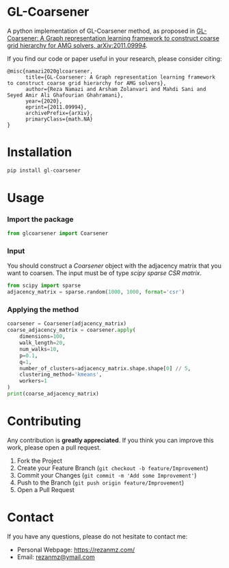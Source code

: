 # GL-Coarsener
A python implementation of GL-Coarsener method, as proposed in [GL-Coarsener: A Graph representation learning framework to construct coarse grid hierarchy for AMG solvers, arXiv:2011.09994](https://arxiv.org/abs/2011.09994).

If you find our code or paper useful in your research, please consider citing:
```
@misc{namazi2020glcoarsener,
      title={GL-Coarsener: A Graph representation learning framework to construct coarse grid hierarchy for AMG solvers}, 
      author={Reza Namazi and Arsham Zolanvari and Mahdi Sani and Seyed Amir Ali Ghafourian Ghahramani},
      year={2020},
      eprint={2011.09994},
      archivePrefix={arXiv},
      primaryClass={math.NA}
}
```

# Installation
```bash
pip install gl-coarsener
```

# Usage
### Import the package
```python
from glcoarsener import Coarsener
```
### Input
You should construct a _Coarsener_ object with the adjacency matrix that you want to coarsen. The input must be of type _scipy sparse CSR matrix_.
```python
from scipy import sparse
adjacency_matrix = sparse.random(1000, 1000, format='csr')
```
### Applying the method
```python
coarsener = Coarsener(adjacency_matrix)
coarse_adjacency_matrix = coarsener.apply(
    dimensions=100,
    walk_length=20,
    num_walks=10,
    p=0.1,
    q=1,
    number_of_clusters=adjacency_matrix.shape.shape[0] // 5,
    clustering_method='kmeans',
    workers=1
)
print(coarse_adjacency_matrix)
```
# Contributing
Any contribution is **greatly appreciated**. If you think you can improve this work, please open a pull request.

1. Fork the Project
2. Create your Feature Branch (`git checkout -b feature/Improvement`)
3. Commit your Changes (`git commit -m 'Add some Improvement'`)
4. Push to the Branch (`git push origin feature/Improvement`)
5. Open a Pull Request

# Contact
If you have any questions, please do not hesitate to contact me:
- Personal Webpage: https://rezanmz.com/
- Email: rezanmz@ymail.com